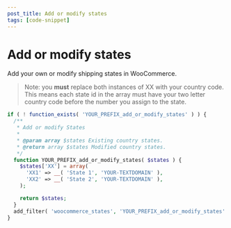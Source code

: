 ```yaml
---
post_title: Add or modify states
tags: [code-snippet]
---
```


# Add or modify states

Add your own or modify shipping states in WooCommerce.

> Note: you **must** replace both instances of XX with your country code. This means each state id in the array must have your two letter country code before the number you assign to the state.

```php
if ( ! function_exists( 'YOUR_PREFIX_add_or_modify_states' ) ) {
  /**
   * Add or modify States
   * 
   * @param array $states Existing country states.
   * @return array $states Modified country states.
   */
  function YOUR_PREFIX_add_or_modify_states( $states ) {
    $states['XX'] = array(
      'XX1' => __( 'State 1', 'YOUR-TEXTDOMAIN' ),
      'XX2' => __( 'State 2', 'YOUR-TEXTDOMAIN' ),
    );

    return $states;
  }
  add_filter( 'woocommerce_states', 'YOUR_PREFIX_add_or_modify_states' );
}
```
